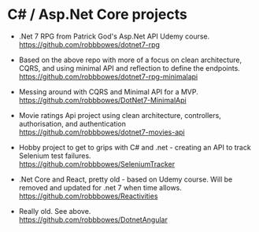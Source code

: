 # C# / Asp.Net Core projects

* .Net 7 RPG from Patrick God's Asp.Net API Udemy course.  
https://github.com/robbbowes/dotnet7-rpg


* Based on the above repo with more of a focus on clean architecture, CQRS, and using minimal API and reflection to define the endpoints.  
https://github.com/robbbowes/dotnet7-rpg-minimalapi


* Messing around with CQRS and Minimal API for a MVP.  
https://github.com/robbbowes/DotNet7-MinimalApi


* Movie ratings Api project using clean architecture, controllers, authorisation, and authentication  
https://github.com/robbbowes/dotnet7-movies-api


* Hobby project to get to grips with C# and .net - creating an API to track Selenium test failures.  
https://github.com/robbbowes/SeleniumTracker


* .Net Core and React, pretty old - based on Udemy course.  Will be removed and updated for .net 7 when time allows.  
https://github.com/robbbowes/Reactivities


* Really old.  See above.  
https://github.com/robbbowes/DotnetAngular
